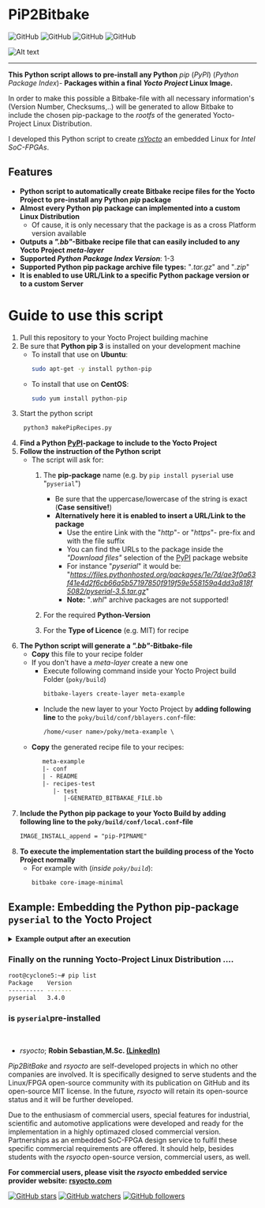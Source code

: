 # PiP2Bitbake
![GitHub](https://img.shields.io/static/v1?label=Ubuntu&message=18.04+LTS,+20.04+LTS&color=yellowgreen)
![GitHub](https://img.shields.io/static/v1?label=CentOS&message=7.0,+8.0&color=blue)
![GitHub](https://img.shields.io/static/v1?label=Python&message=3.7&color=green)
![GitHub](https://img.shields.io/github/license/robseb/PiP2Bitbake)

![Alt text](doc/concept.png?raw=true "Concept")
___
**This Python script allows to pre-install any Python** *pip* (*PyPI*) (*Python Package Index*)- **Packages within a final *Yocto Project* Linux Image.** 

In order to make this possible a Bitbake-file with all necessary information's (Version Number, Checksums,..) will be generated
to allow Bitbake to include the chosen pip-package to the *rootfs* of the generated Yocto-Project Linux Distribution. 

I developed this Python script to create [*rsYocto*](https://github.com/robseb/rsyocto) an embedded Linux for *Intel SoC-FPGAs*. 

## Features

* **Python script to automatically create Bitbake recipe files for the Yocto Project to pre-install any Python *pip* package**
* **Almost every Python pip package can implemented into a custom Linux Distribution**
    * Of cause, it is only necessary that the package is as a cross Platform version available 
* **Outputs a *".bb"*-Bitbake recipe file that can easily included to any Yocto Project *meta-layer***
* **Supported *Python Package Index Version***: 1-3
* **Supported Python pip package archive file types:** "*.tar.gz*" and "*.zip*"
* **It is enabled to use URL/Link to a specific Python package version or to a custom Server**


# Guide to use this script
1.  Pull this repository to your Yocto Project building machine
2.  Be sure that **Python pip 3** is installed on your development machine 
    * To install that use on **Ubuntu**:
         ```bash
         sudo apt-get -y install python-pip
        ````
    * To install that use on **CentOS**:
         ```bash
         sudo yum install python-pip
        ````
3. Start the python script
    ```bash
     python3 makePipRecipes.py
    ````
4. **Find a Python [PyPI](https://pypi.org/)-package to include to the Yocto Project**
5. **Follow the instruction of the Python script**
    * The script will ask for:
        1. The **pip-package** name (e.g. by `pip install pyserial` use "`pyserial`")
            * Be sure that the uppercase/lowercase of the string is exact (**Case sensitive!**)
            * **Alternatively here it is enabled to insert a URL/Link to the package**
                * Use the entire Link with the "*http*"- or "*https*"- pre-fix and with the file suffix
                * You can find the URLs to the package inside the *"Download files"* selection of the [PyPI](https://pypi.org/) package website
                * For instance "*pyserial*" it would be: "*https://files.pythonhosted.org/packages/1e/7d/ae3f0a63f41e4d2f6cb66a5b57197850f919f59e558159a4dd3a818f5082/pyserial-3.5.tar.gz*"
                * **Note:** "*.whl*" archive packages are not supported! 

        2. For the required **Python-Version**
        3. For the **Type of Licence** (e.g. MIT) for recipe
7. **The Python script will generate a *".bb"*-Bitbake-file**
    * **Copy** this file to your recipe folder
    * If you don't have a *meta-layer* create a new one
        * Execute following command inside your Yocto Project build Folder (`poky/build`)
            ```bash 
            bitbake-layers create-layer meta-example
            ````
        * Include the new layer to your Yocto Project by **adding following line** to the `poky/build/conf/bblayers.conf`-file:
            ````txt 
            /home/<user name>/poky/meta-example \
            ````
     * **Copy** the generated recipe file to your recipes:
       ```txt 
          meta-example
          |- conf
          | - README
          |- recipes-test
             |- test
                |-GENERATED_BITBAKAE_FILE.bb
       ```
8. **Include the Python pip package to your Yocto Build by adding following line to the `poky/build/conf/local.conf`-file**
    ```txt 
    IMAGE_INSTALL_append = "pip-PIPNAME"
    ````
9. **To execute the implementation start the building process of the Yocto Project normally**
   * For example with (*inside `poky/build`*): 
      ```bash 
      bitbake core-image-minimal
      ````
      
## Example: Embedding the Python pip-package `pyserial` to the Yocto Project

<details>
<summary><strong>Example output after an execution</strong></summary>
<a name="step5"></a>

````txt  
vm@ubuntu:$ python3 makePipRecipes.py 
#############################################################################
#                                                                            #
#    ########   ######     ##    ##  #######   ######  ########  #######     #
#    ##     ## ##    ##     ##  ##  ##     ## ##    ##    ##    ##     ##    #
#    ##     ## ##            ####   ##     ## ##          ##    ##     ##    #
#    ########   ######        ##    ##     ## ##          ##    ##     ##    #
#    ##   ##         ##       ##    ##     ## ##          ##    ##     ##    #
#    ##    ##  ##    ##       ##    ##     ## ##    ##    ##    ##     ##    #
#    ##     ##  ######        ##     #######   ######     ##     #######     #
#                                                                            #
#            AUTOMATIC SCRIPT FOR GENERATING RECIPES TO INCLUDE              #
#           PYTHON PIP-PACKAGES TO YOUR YOCTO-PROJECT LINUX DISTO            #
#                                                                            #
#               by Robin Sebastian (https://github.com/robseb)               #
#                        Contact: git@robseb.de                              #
#                            Vers.: 1.2                                      #
#                                                                            #
##############################################################################


Type in the Name of the Python pip (PyPI) Package to include to your Yocto Project Linux Distro
Note: Consider the exact writing! Case sensitive!
You can find Python pip packages here: https://pypi.org/
PiP-Package Name: pyserial
Choose the requiered Python Version:
Python 1-2: 1,2 
Python 3  : 3   
Python Version:3
Type in the used License name for the recipe (e.g.: MIT)
License name: 
Chosen License name: "MIT"
Starting the generation...

--> Download for testing the Python PiP package
Collecting pyserial
Downloading https://files.pythonhosted.org/packages/1e/7d/ae3f0a63f41e4d2f6cb66a5b57197850f919f59e558159a4dd3a818f5082/pyserial-3.5.tar.gz (159kB)
    100% |████████████████████████████████| 163kB 1.1MB/s 
Saved ./makePipRec_workingFolder/pyserial-3.5.tar.gz
Successfully downloaded pyserial

The Name of the downloaded file: "pyserial-3.5.tar.gz"
--> Calculate md5 checksum of this file
    md5sum = 1cf25a76da59b530dbfc2cf99392dc83
--> Calculate sha256sum checksum of this file
    sha256sum = 3c77e014170dfffbd816e6ffc205e9842efb10be9f58ec16d3e8675b4925cddb
--> Decode the current Version Code of this PiP Package
    Version: 3.5
--> Unpackage the downloaded file to decode the included licence file
    Unpackage the downloaded package
[sudo] password for vm: 
    Unpackaging was successful
    Try to find a Licence file
    The License File was found
--> Calculate the md5-checksum for the License file
    md5sum = 520e45e59fc2cf94aa53850f46b86436
--> Create the Bitbake .bb-File with the name
    pip-pyserial_3.5.bb
--> Generate the content of this file
    Bitbake file generation was successfull
--> Deleting the working Folder

################################################################################
#                                                                              #
#                          GENERATION WAS SUCCESSFUL                           #
#                                                                              #
#---------------------------- Implementation Guide ----------------------------#
# 1. Step: Copy the recipe file: "pip-pyserial_3.5.bb"                            
#          to your recipe folder inside a meta layer                           
#          For example here:                                                   
#          meta-example                                                        
#          |- conf                                                             
#          |- recipes-test                                                     
#             |- test                                                          
#                |- pip-pyserial_3.5.bb <--
                                    
#          (this file is located here:/home/vm/Desktop/PiP2Bitbake )          
# 2. Step: Include the PiP-Package to your Yocto Project by                    
#          by adding following line to the conf/local.conf file:               
#            conf/local.conf:                                                  
#             IMAGE_INSTALL_append = "pip-pyserial"
            
# 3. Step: Build your Yocto Project normally with bitbake
                    
#------------------------------------------------------------------------------#
#                                                                              #
#                           SUPPORT THE AUTHOR                                 #
#                                                                              #
#                            ROBIN SEBASTIAN                                   #
#                     (https://github.com/robseb/)                             #
#                             git@robseb.de                                    #
#                                                                              #
#    makePipRecipes and rsYocto are projects, that I have fully                #
#        developed on my own. No companies are involved in this projects.      #
#       I am recently graduated as Master of Since of electronic engineering   #
#            Please support me for further development                         #
#                                                                              #
################################################################################
````

### Content of the generated file: `pip-pyserial_3.4.bb`
````bitbake  
# The is a automatic generated Code by "makePipRecipes.py"
# (by Robin Sebastian (https://github.com/robseb) Vers.: 1.0) 

SUMMARY = "Recipe to embedded the Python PiP Package pyserial"
HOMEPAGE ="https://pypi.org/project/pyserial"
LICENSE = "MIT"
LIC_FILES_CHKSUM = "file://LICENSE.txt;md5=d476d94926db6e0008a5b3860d1f5c0d"

inherit pypi setuptools
PYPI_PACKAGE = "pyserial"
SRC_URI[md5sum] = "ed6183b15519a0ae96675e9c3330c69b"
SRC_URI[sha256sum] = "6e2d401fdee0eab996cf734e67773a0143b932772ca8b42451440cfed942c627"
````
</details>

### Finally on the running Yocto-Project Linux Distribution ....
````bash
root@cyclone5:~# pip list
Package    Version
---------- -------
pyserial   3.4.0
````
### is `pyserial`pre-installed 
<br>

   
* *rsyocto*; **Robin Sebastian,M.Sc. [(LinkedIn)](https://www.linkedin.com/in/robin-sebastian-a5080220a)**

*Pip2BitBake* and *rsyocto* are self-developed projects in which no other companies are involved. 
It is specifically designed to serve students and the Linux/FPGA open-source community with its publication on GitHub and its open-source MIT license. 
In the future, *rsyocto* will retain its open-source status and it will be further developed. 

Due to the enthusiasm of commercial users, special features for industrial, scientific and automotive applications 
were developed and ready for the implementation in a highly optimazed closed commercial version. 
Partnerships as an embedded SoC-FPGA design service to fulfil these specific commercial requirements are offered. 
It should help, besides students with the *rsyocto* open-source version, commercial users, as well.   

**For commercial users, please visit the *rsyocto* embedded service provider website:** 
[**rsyocto.com**](https://rsyocto.com/)

[![GitHub stars](https://img.shields.io/github/stars/robseb/PiP2Bitbake?style=social)](https://GitHub.com/robseb/PiP2Bitbake/stargazers/)
[![GitHub watchers](https://img.shields.io/github/watchers/robseb/PiP2Bitbake?style=social)](https://github.com/robseb/NIOSII_EclipseCompProject/watchers)
[![GitHub followers](https://img.shields.io/github/followers/robseb?style=social)](https://github.com/robseb)

